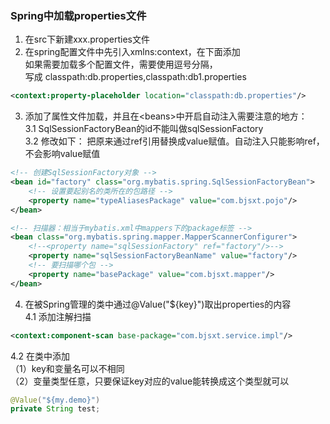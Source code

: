 ### Spring中加载properties文件
1. 在src下新建xxx.properties文件  
2. 在spring配置文件中先引入xmlns:context，在下面添加  
如果需要加载多个配置文件，需要使用逗号分隔，  
写成 classpath:db.properties,classpath:db1.properties
```xml
<context:property-placeholder location="classpath:db.properties"/>
```
3. 添加了属性文件加载，并且在&lt;beans&gt;中开启自动注入需要注意的地方：  
3.1 SqlSessionFactoryBean的id不能叫做sqlSessionFactory  
3.2 修改如下：
把原来通过ref引用替换成value赋值。自动注入只能影响ref，不会影响value赋值
```xml
<!-- 创建SqlSessionFactory对象 -->
<bean id="factory" class="org.mybatis.spring.SqlSessionFactoryBean">
    <!-- 设置要起别名的类所在的包路径 -->
    <property name="typeAliasesPackage" value="com.bjsxt.pojo"/>
</bean>

<!-- 扫描器：相当于mybatis.xml中mappers下的package标签 -->
<bean class="org.mybatis.spring.mapper.MapperScannerConfigurer">
    <!--<property name="sqlSessionFactory" ref="factory"/>-->
    <property name="sqlSessionFactoryBeanName" value="factory"/>
    <!-- 要扫描哪个包 -->
    <property name="basePackage" value="com.bjsxt.mapper"/>
</bean>
```
4. 在被Spring管理的类中通过@Value("${key}")取出properties的内容  
4.1 添加注解扫描  
```xml
<context:component-scan base-package="com.bjsxt.service.impl"/>
```
4.2 在类中添加  
（1）key和变量名可以不相同  
（2）变量类型任意，只要保证key对应的value能转换成这个类型就可以
```java
@Value("${my.demo}")
private String test;
```